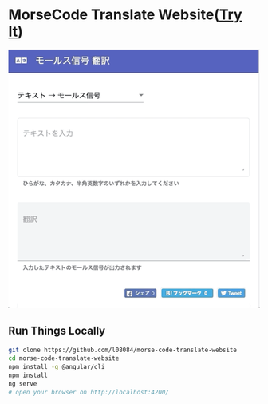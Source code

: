 # MorseCode Translate Website([Try It](https://l08084.github.io/morse-code-translate-website/))

![MorseCode Translate Website](resources/morse-code.gif)

## Run Things Locally

```bash
git clone https://github.com/l08084/morse-code-translate-website
cd morse-code-translate-website
npm install -g @angular/cli
npm install
ng serve
# open your browser on http://localhost:4200/
```
